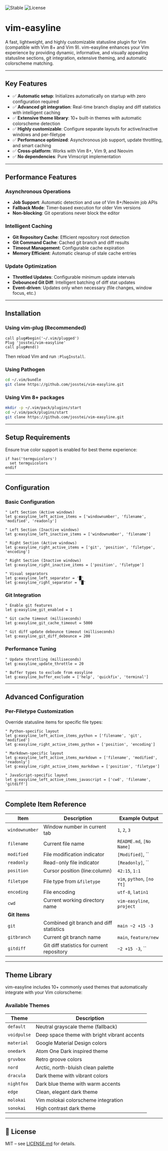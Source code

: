 ![Stable](https://img.shields.io/badge/status-stable-brightgreen) ![License](https://img.shields.io/badge/license-MIT-blue)

# vim-easyline

A fast, lightweight, and highly customizable statusline plugin for Vim (compatible with Vim 8+ and Vim 9). vim-easyline enhances your Vim experience by providing dynamic, informative, and visually appealing statusline sections, git integration, extensive theming, and automatic colorscheme matching.

---

## Key Features

- ✅ **Automatic setup**: Initializes automatically on startup with zero configuration required
- ✅ **Advanced git integration**: Real-time branch display and diff statistics with intelligent caching
- ✅ **Extensive theme library**: 10+ built-in themes with automatic colorscheme detection
- ✅ **Highly customizable**: Configure separate layouts for active/inactive windows and per-filetype
- ✅ **Performance optimized**: Asynchronous job support, update throttling, and smart caching
- ✅ **Cross-platform**: Works with Vim 8+, Vim 9, and Neovim
- ✅ **No dependencies**: Pure Vimscript implementation

---

## Performance Features

### Asynchronous Operations
- **Job Support**: Automatic detection and use of Vim 8+/Neovim job APIs
- **Fallback Mode**: Timer-based execution for older Vim versions
- **Non-blocking**: Git operations never block the editor

### Intelligent Caching
- **Git Repository Cache**: Efficient repository root detection
- **Git Command Cache**: Cached git branch and diff results
- **Timeout Management**: Configurable cache expiration
- **Memory Efficient**: Automatic cleanup of stale cache entries

### Update Optimization
- **Throttled Updates**: Configurable minimum update intervals
- **Debounced Git Diff**: Intelligent batching of diff stat updates
- **Event-driven**: Updates only when necessary (file changes, window focus, etc.)

---

## Installation

### Using vim-plug (Recommended)

```vim
call plug#begin('~/.vim/plugged')
Plug 'josstei/vim-easyline'
call plug#end()
```

Then reload Vim and run `:PlugInstall`.

### Using Pathogen

```bash
cd ~/.vim/bundle
git clone https://github.com/josstei/vim-easyline.git
```

### Using Vim 8+ packages

```bash
mkdir -p ~/.vim/pack/plugins/start
cd ~/.vim/pack/plugins/start
git clone https://github.com/josstei/vim-easyline.git
```

---

## Setup Requirements

Ensure true color support is enabled for best theme experience:

```vim
if has('termguicolors')
  set termguicolors
endif
```

---

## Configuration

### Basic Configuration

```vim
" Left Section (Active windows)
let g:easyline_left_active_items = ['windownumber', 'filename', 'modified', 'readonly']

" Left Section (Inactive windows)
let g:easyline_left_inactive_items = ['windownumber', 'filename']

" Right Section (Active windows)
let g:easyline_right_active_items = ['git', 'position', 'filetype', 'encoding']

" Right Section (Inactive windows)
let g:easyline_right_inactive_items = ['position', 'filetype']

" Visual separators
let g:easyline_left_separator = '█'
let g:easyline_right_separator = '█'
```

### Git Integration

```vim
" Enable git features
let g:easyline_git_enabled = 1

" Git cache timeout (milliseconds)
let g:easyline_git_cache_timeout = 5000

" Git diff update debounce timeout (milliseconds)
let g:easyline_git_diff_debounce = 200
```

### Performance Tuning

```vim
" Update throttling (milliseconds)
let g:easyline_update_throttle = 20

" Buffer types to exclude from easyline
let g:easyline_buffer_exclude = ['help', 'quickfix', 'terminal']
```
---

## Advanced Configuration

### Per-Filetype Customization

Override statusline items for specific file types:

```vim
" Python-specific layout
let g:easyline_left_active_items_python = ['filename', 'git', 'modified']
let g:easyline_right_active_items_python = ['position', 'encoding']

" Markdown-specific layout
let g:easyline_left_active_items_markdown = ['filename', 'modified', 'readonly']
let g:easyline_right_active_items_markdown = ['position', 'filetype']

" JavaScript-specific layout
let g:easyline_left_active_items_javascript = ['cwd', 'filename', 'gitdiff']
```

---

## Complete Item Reference

| **Item**         | **Description**                                  | **Example Output**        |
|------------------|--------------------------------------------------|---------------------------|
| `windownumber`   | Window number in current tab                     | `1`, `2`, `3`            |
| `filename`       | Current file name                                | `README.md`, `[No Name]` |
| `modified`       | File modification indicator                      | `[Modified]`, ``         |
| `readonly`       | Read-only file indicator                         | `[Readonly]`, ``         |
| `position`       | Cursor position (line:column)                    | `42:15`, `1:1`           |
| `filetype`       | File type from `&filetype`                       | `vim`, `python`, `[no ft]` |
| `encoding`       | File encoding                                    | `utf-8`, `latin1`        |
| `cwd`            | Current working directory name                   | `vim-easyline`, `project` |
| **Git Items**    |                                                  |                           |
| `git`            | Combined git branch and diff statistics          | `main ~2 +15 -3`         |
| `gitbranch`      | Current git branch name                          | `main`, `feature/new`    |
| `gitdiff`        | Git diff statistics for current repository       | `~2 +15 -3`, ``          |

---

## Theme Library

vim-easyline includes 10+ commonly used themes that automatically integrate with your Vim colorscheme:

### Available Themes

| **Theme**     | **Description**                                  |
|---------------|--------------------------------------------------|
| `default`     | Neutral grayscale theme (fallback)              |
| `voidpulse`   | Deep space theme with bright vibrant accents      |
| `material`    | Google Material Design colors                    |
| `onedark`     | Atom One Dark inspired theme                    |
| `gruvbox`     | Retro groove colors                              |
| `nord`        | Arctic, north-bluish clean palette               |
| `dracula`     | Dark theme with vibrant colors                  |
| `nightfox`    | Dark blue theme with warm accents               |
| `edge`        | Clean, elegant dark theme                        |
| `molokai`     | Vim molokai colorscheme integration              |
| `sonokai`     | High contrast dark theme                         |



---

## 📝 License

MIT – see [LICENSE.md](LICENSE.md) for details.
